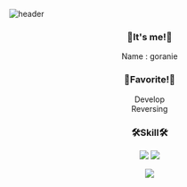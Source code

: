 
![header](https://capsule-render.vercel.app/api?type=Waving&color=111111&height=200&section=header&text=G0r4ni8's%20Git&fontSize=70)

<h3 align="center">👋It's me!👋</h3>
<p align="center">
  <a>Name : goranie</a><br/>
</p>

<h3 align="center">👋Favorite!👋</h3>
<p align="center">
  <a>Develop</a><br/>
  <a>Reversing</a>
</p>

<h3 align="center">🛠️Skill🛠️</h3>
<p align="center">
  <img src="https://img.shields.io/badge/C-A8B9CC?style=for-the-badge&logo=C&logoColor=white">
  <img src="https://img.shields.io/badge/C++-00599C?style=for-the-badge&logo=C++&logoColor=white">
</p>

<p align="center"> 
  <img src="https://github-readme-stats.vercel.app/api?username=kigma00&theme=dark&show_icons=true"/></a>
</p>
